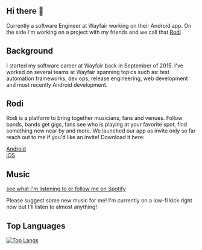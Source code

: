 ## Hi there 👋
Currently a software Engineer at Wayfair working on their Android app.  On the side I'm working on a project with my friends and we call that [Rodi](https://www.myrodi.com)

## Background
I started my software career at Wayfair back in September of 2015.  I've worked on several teams at Wayfair spanning topics such as: test automation frameworks, dev ops, release engineering, web development and most recently Android development.

## Rodi
Rodi is a platform to bring together musicians, fans and venues.  Follow bands, bands get gigs, fans see who is playing at your favorite spot, find something new near by and more.  We launched our app as invite only so far reach out to me if you'd like an invite! Download it here: 

[Android](https://play.google.com/store/apps/details?id=com.rodiums.rodi&pcampaignid=pcampaignidMKT-Other-global-all-co-prtnr-py-PartBadge-Mar2515-1)  
[iOS](https://apps.apple.com/us/app/rodi-local-music/id1582391648?itsct=apps_box_badge&itscg=30200)

## Music
[see what I'm listening to or follow me on Spotify](https://open.spotify.com/user/125367238?si=3_jRvff7QzuuZTxP6EkcPg)

Please suggest some new music for me!  I'm currently on a low-fi kick right now but I'll listen to almost anything!

## Top Languages
[![Top Langs](https://github-readme-stats.vercel.app/api/top-langs?username=nordbergr&count_private=true&layout=compact&theme=nord)](https://github.com/anuraghazra/github-readme-stats)
